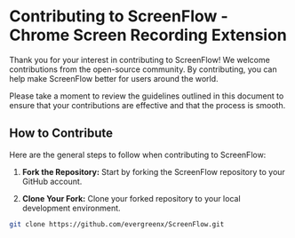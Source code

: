 # Contributing to ScreenFlow - Chrome Screen Recording Extension

Thank you for your interest in contributing to ScreenFlow! We welcome contributions from the open-source community. By contributing, you can help make ScreenFlow better for users around the world.

Please take a moment to review the guidelines outlined in this document to ensure that your contributions are effective and that the process is smooth.

## How to Contribute

Here are the general steps to follow when contributing to ScreenFlow:

1. **Fork the Repository:** Start by forking the ScreenFlow repository to your GitHub account.

2. **Clone Your Fork:** Clone your forked repository to your local development environment.

```bash
git clone https://github.com/evergreenx/ScreenFlow.git
